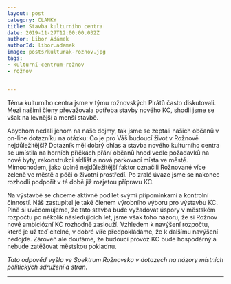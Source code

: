 ```yaml
---
layout: post
category: CLANKY
title: Stavba kulturního centra
date: 2019-11-27T12:00:00.032Z
author: Libor Adámek
authorId: libor.adamek
image: posts/kulturak-roznov.jpg
tags:
- kulturní-centrum-rožnov
- rožnov


---
```

Téma kulturního centra jsme v týmu rožnovských Pirátů často diskutovali. Mezi našimi členy převažovala potřeba stavby nového KC, shodli jsme se však na levnější a menší stavbě. 

Abychom nedali jenom na naše dojmy, tak jsme se zeptali našich občanů v on-line dotazníku na otázku: Co je pro Váš budoucí život v Rožnově nejdůležitější? Dotazník měl dobrý ohlas a stavba nového kulturního centra se umístila na horních příčkách přání občanů hned vedle požadavků na nové byty, rekonstrukci sídlišť a nová parkovací místa ve městě. Mimochodem, jako úplně nejdůležitější faktor označili Rožnované více zeleně ve městě a péči o životní prostředí. Po zralé úvaze jsme se nakonec rozhodli podpořit v té době již rozjetou přípravu KC. 

Na výstavbě se chceme aktivně podílet svými připomínkami a kontrolní činností. Náš zastupitel je také členem výrobního výboru pro výstavbu KC. Plně si uvědomujeme, že tato stavba bude vyžadovat úspory v městském rozpočtu po několik následujících let, jsme však toho názoru, že si Rožnov nové ambiciózní KC rozhodně zaslouží. Vzhledem k navýšení rozpočtu, které je už teď citelné, v dobré víře předpokládáme, že k dalšímu navýšení nedojde. Zároveň ale doufáme, že budoucí provoz KC bude hospodárný a nebude zatěžovat městskou pokladnu.

*Tato odpověď vyšla ve Spektrum Rožnovska v dotazech na názory místních politických sdružení a stran.*
- - -
